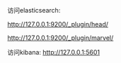 访问elasticsearch:

http://127.0.0.1:9200/_plugin/head/

http://127.0.0.1:9200/_plugin/marvel/

访问kibana:
http://127.0.0.1:5601
